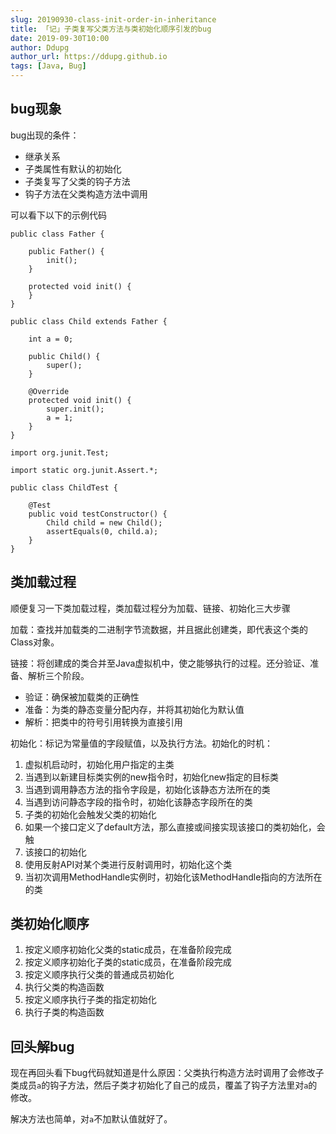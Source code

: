 ```yaml
---
slug: 20190930-class-init-order-in-inheritance
title: 「记」子类复写父类方法与类初始化顺序引发的bug
date: 2019-09-30T10:00
author: Ddupg
author_url: https://ddupg.github.io
tags: [Java, Bug]
---
```


<!-- truncate -->


## bug现象
bug出现的条件：
- 继承关系
- 子类属性有默认的初始化
- 子类复写了父类的钩子方法
- 钩子方法在父类构造方法中调用

可以看下以下的示例代码

```
public class Father {

    public Father() {
        init();
    }

    protected void init() {
    }
}
```

```
public class Child extends Father {

    int a = 0;

    public Child() {
        super();
    }

    @Override
    protected void init() {
        super.init();
        a = 1;
    }
}
```

```
import org.junit.Test;

import static org.junit.Assert.*;

public class ChildTest {

    @Test
    public void testConstructor() {
        Child child = new Child();
        assertEquals(0, child.a);
    }
}
```

## 类加载过程
顺便复习一下类加载过程，类加载过程分为加载、链接、初始化三大步骤

加载：查找并加载类的二进制字节流数据，并且据此创建类，即代表这个类的Class对象。

链接：将创建成的类合并至Java虚拟机中，使之能够执行的过程。还分验证、准备、解析三个阶段。
- 验证：确保被加载类的正确性
- 准备：为类的静态变量分配内存，并将其初始化为默认值
- 解析：把类中的符号引用转换为直接引用

初始化：标记为常量值的字段赋值，以及执行方法。初始化的时机：
1. 虚拟机启动时，初始化用户指定的主类
2. 当遇到以新建目标类实例的new指令时，初始化new指定的目标类
3. 当遇到调用静态方法的指令字段是，初始化该静态方法所在的类
4. 当遇到访问静态字段的指令时，初始化该静态字段所在的类
5. 子类的初始化会触发父类的初始化
6. 如果一个接口定义了default方法，那么直接或间接实现该接口的类初始化，会触
7. 该接口的初始化
8. 使用反射API对某个类进行反射调用时，初始化这个类
9. 当初次调用MethodHandle实例时，初始化该MethodHandle指向的方法所在的类

## 类初始化顺序

1. 按定义顺序初始化父类的static成员，在准备阶段完成
2. 按定义顺序初始化子类的static成员，在准备阶段完成
3. 按定义顺序执行父类的普通成员初始化
4. 执行父类的构造函数
5. 按定义顺序执行子类的指定初始化
6. 执行子类的构造函数

## 回头解bug

现在再回头看下bug代码就知道是什么原因：父类执行构造方法时调用了会修改子类成员`a`的钩子方法，然后子类才初始化了自己的成员，覆盖了钩子方法里对`a`的修改。

解决方法也简单，对`a`不加默认值就好了。